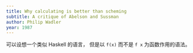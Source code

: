 ```yaml
---
title: Why calculating is better than scheming
subtitle: A critique of Abelson and Sussman
author: Philip Wadler
year: 1987
---
```


可以设想一个类似 Haskell 的语言，
但是以 `f(x)` 而不是 `f x` 为函数作用的语法。

